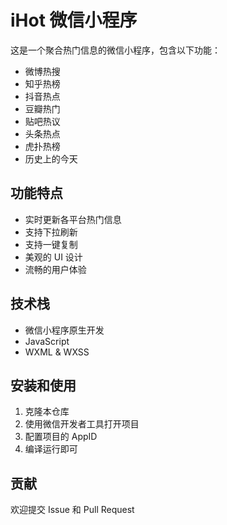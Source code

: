 # iHot 微信小程序

这是一个聚合热门信息的微信小程序，包含以下功能：

- 微博热搜
- 知乎热榜
- 抖音热点
- 豆瓣热门
- 贴吧热议
- 头条热点
- 虎扑热榜
- 历史上的今天

## 功能特点

- 实时更新各平台热门信息
- 支持下拉刷新
- 支持一键复制
- 美观的 UI 设计
- 流畅的用户体验

## 技术栈

- 微信小程序原生开发
- JavaScript
- WXML & WXSS

## 安装和使用

1. 克隆本仓库
2. 使用微信开发者工具打开项目
3. 配置项目的 AppID
4. 编译运行即可

## 贡献

欢迎提交 Issue 和 Pull Request 
